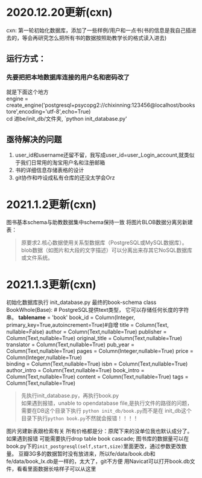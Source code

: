 # 2020.12.20更新(cxn)

cxn: 第一轮初始化数据库，添加了一些样例/用户和一点书(书的信息是我自己插进去的，等会再研究怎么把所有书的数据按照助教学长的格式读入进去) <br>

## 运行方式：
### 先要把把本地数据库连接的用户名和密码改了
就是下面这个地方<br>
engine = create_engine('postgresql+psycopg2://chixinning:123456@localhost/bookstore',encoding='utf-8',echo=True)<br>
cd 进be/init_db/文件夹, `python init_database.py'
## 亟待解决的问题
1. user_id和username还留不留，我写成user_id=user_Login_account,就类似于我们日常用的淘宝用户名和注册邮箱
2. 书的详细信息存储表格的设计
3. git协作和咋设成私有仓库的还没太学会Orz

# 2021.1.2更新(cxn)
图书基本schema与助教数据集中schema保持一致
将图片BLOB数据分离另新建表：
> 原要求2.核心数据使用关系型数据库（PostgreSQL或MySQL数据库）。 blob数据（如图片和大段的文字描述）可以分离出来存其它NoSQL数据库或文件系统。

# 2021.1.3更新(cxn)
 初始化数据库执行 init_database.py
 最终的book-schema
class BookWhole(Base):
    # PostgreSQL提供text类型， 它可以存储任何长度的字符串。
    __tablename__ = 'book'
    book_id = Column(Integer, primary_key=True,autoincrement=True)#自增
    title = Column(Text, nullable=False)
    author = Column(Text,nullable=True)
    publisher = Column(Text,nullable=True)
    original_title = Column(Text,nullable=True)
    translator = Column(Text,nullable=True)
    pub_year = Column(Text,nullable=True)
    pages = Column(Integer,nullable=True)
    price = Column(Integer,nullable=True)  
    binding = Column(Text,nullable=True)
    isbn = Column(Text,nullable=True)
    author_intro = Column(Text,nullable=True)
    book_intro = Column(Text,nullable=True)
    content = Column(Text,nullable=True)
    tags = Column(Text,nullable=True)

> 先执行init_database.py，再执行book.py    
> 如果遇到报错，unable to opendatabase file,是执行文件的路径的问题，需要在DB这个目录下执行 `python init_db/book.py`而不是在 init_db这个目录下执行`python book.py`不然就会报错！！！！

图片另建新表跟检索有关
所有价格都是分：原爬下来的没单位我也默认成分了。
如果遇到报错 可能需要执行drop table book cascade;
图书库的数据量可以在book.py下的`init_postgresql(self,start,size)`里面更改，通过参数更改数量。
豆瓣3G多的数据暂时没有放进来，所以fe/data/book.db和fe/data/book_lx.db是一样的，太大了，git不方便
用Navicat可以打开book.db文件，看看里面数据长啥样子可以从这里